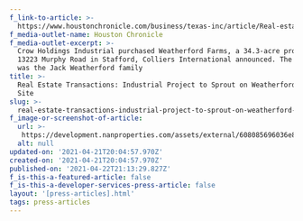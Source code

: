```yaml
---
f_link-to-article: >-
  https://www.houstonchronicle.com/business/texas-inc/article/Real-estate-transactions-Industrial-project-to-15649887.php
f_media-outlet-name: Houston Chronicle
f_media-outlet-excerpt: >-
  Crow Holdings Industrial purchased Weatherford Farms, a 34.3-acre property at
  13223 Murphy Road in Stafford, Colliers International announced. The seller
  was the Jack Weatherford family
title: >-
  Real Estate Transactions: Industrial Project to Sprout on Weatherford Farms
  Site
slug: >-
  real-estate-transactions-industrial-project-to-sprout-on-weatherford-farms-site
f_image-or-screenshot-of-article:
  url: >-
   https://development.nanproperties.com/assets/external/608085696036e84a45a81b10_screen_shot_2021-04-21_at_10.50.21_AM.png
  alt: null
updated-on: '2021-04-21T20:04:57.970Z'
created-on: '2021-04-21T20:04:57.970Z'
published-on: '2021-04-22T21:13:29.827Z'
f_is-this-a-featured-article: false
f_is-this-a-developer-services-press-article: false
layout: '[press-articles].html'
tags: press-articles
---
```



